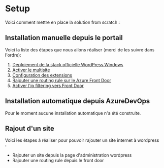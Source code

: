 # Setup

Voici comment mettre en place la solution from scratch : 

## Installation manuelle depuis le portail

Voici la liste des étapes que nous allons réaliser (merci de les suivre dans l'ordre): 
1. [Déploiement de la stack officielle WordPress Windows](https://kpmgfr.visualstudio.com/0%20-%20Bureau%20Etudes/_wiki/wikis/WordPress?pagePath=%2Freadme%2FSetup%2FD%C3%A9ploiement%20de%20la%20stack%20officielle%20WordPress&pageId=414&wikiVersion=GBmaster)
2. [Activer le multisite](https://kpmgfr.visualstudio.com/0%20-%20Bureau%20Etudes/_wiki/wikis/WordPress?pagePath=%2Freadme%2FSetup%2FActiver%20le%20MultiSite&pageId=417&wikiVersion=GBmaster)
3. [Configuration des extensions](https://kpmgfr.visualstudio.com/0%20-%20Bureau%20Etudes/_wiki/wikis/WordPress?pagePath=%2Freadme%2FSetup%2FConfiguration%20de%20%20WordPress%20en%20tant%20qu%27admin&pageId=415&wikiVersion=GBmaster) 
4. [Rajouter une routing rule sur le Azure Front Door](https://kpmgfr.visualstudio.com/0%20-%20Bureau%20Etudes/_wiki/wikis/WordPress?pagePath=%2Freadme%2FSetup%2FRajouter%20une%20routing%20rule%20sur%20le%20Azure%20Front%20Door&pageId=458&wikiVersion=GBmaster) 
5. [Activer l'ip filtering vers Front Door](https://kpmgfr.visualstudio.com/0%20-%20Bureau%20Etudes/_wiki/wikis/WordPress?pagePath=%2Freadme%2FSetup%2FActiver%20le%20filtering%20IP%20au%20niveau%20de%20la%20WebApp&pageId=442&wikiVersion=GBmaster)


## Installation automatique depuis AzureDevOps

Pour le moment aucune installation automatique n'a été construite.

## Rajout d'un site 

Voici les étapes à réaliser pour pouvoir rajouter un site internet à wordpress : 
- Rajouter un site depuis la page d'administration wordpress
- Rajouter une routing rule depuis le front door
